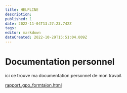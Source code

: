 ```yaml
---
title: HELPLINE
description: 
published: 1
date: 2022-11-04T13:27:23.742Z
tags: 
editor: markdown
dateCreated: 2022-10-29T15:51:04.009Z
---
```


# Documentation personnel
ici ce trouve ma documentation personnel de mon travail.

[rapport_gpo_formtaion.html](/images/formation/rapport_gpo_formtaion.html)